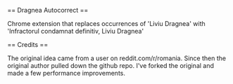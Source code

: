 == Dragnea Autocorrect == 

Chrome extension that replaces occurrences of 'Liviu Dragnea' with 'Infractorul condamnat definitiv, Liviu Dragnea'



== Credits == 

The original idea came from a user on reddit.com/r/romania. Since then the original author pulled down the github repo.
I've forked the original and made a few performance improvements.


